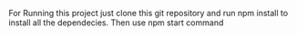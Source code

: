 For Running this project just clone this git repository and run npm install to install all the dependecies.
Then use npm start command